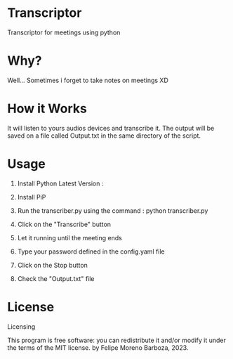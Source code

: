# Transcriptor
Transcriptor for meetings using python

# Why?
Well... Sometimes i forget to take notes on meetings XD 

# How it Works
It will listen to yours audios devices and transcribe it. The output will be saved on a file called Output.txt in the same directory of the script.

# Usage 
1) Install Python Latest Version : 

2) Install PiP

3) Run the transcriber.py using the command : python transcriber.py

4) Click on the "Transcribe" button

5) Let it running until the meeting ends

6) Type your password defined in the config.yaml file 

7) Click on the Stop button

8) Check the "Output.txt" file 


# License 

Licensing

This program is free software: you can redistribute it and/or modify it under the terms of the MIT license. by Felipe Moreno Barboza, 2023.

